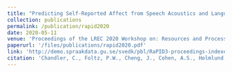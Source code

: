 ```yaml
---
title: "Predicting Self-Reported Affect from Speech Acoustics and Language"
collection: publications
permalink: /publication/rapid2020
date: 2020-05-11
venue: 'Proceedings of the LREC 2020 Workshop on: Resources and Processing of Linguistic, Para-linguistic and Extra-linguistic Data from People with Various Forms of Cognitive/Psychiatric/Developmental Impairments (RaPID-3)'
paperurl: '/files/publications/rapid2020.pdf'
link: 'http://demo.spraakdata.gu.se/svedk/pbl/RaPID3-proceedings-indexed-optimized.pdf'
citation: 'Chandler, C., Foltz, P.W., Cheng, J., Cohen, A.S., Holmlund, T.B., and Elvevåg, B. (2020). Predicting Self-Reported Affect from Speech Acoustics and Language. In Proceedings of the LREC 2020 Workshop on: Resources and Processing of Linguistic, Para-linguistic and Extra-linguistic Data from People with Various Forms of Cognitive/Psychiatric/Developmental Impairments (RaPID-3). pp. 9-14.'
---
```


